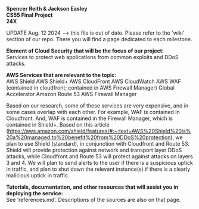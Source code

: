 __Spencer Reith & Jackson Easley__<br>
__CS55 Final Project__<br>
__24X__<br>

UPDATE Aug. 12 2024
--> this file is out of date. Please refer to the 'wiki' section of our repo. There you will find a page dedicated to each milestone.

__Element of Cloud Security that will be the focus of our project:__<br>
Services to protect web applications from common exploits and DDoS attacks.

__AWS Services that are relevant to the topic:__<br>
AWS Shield
AWS Shield+
AWS  CloudFront
AWS CloudWatch
AWS WAF (contained in cloudfront; contained in AWS Firewall Manager)
Global Accelerator
Amazon Route 53
AWS Firewall Manager

Based on our research, some of these services are very expensive, and in some cases overlap with each other. For example, WAF is contained in Cloudfront. And, WAF is contained in the Firewall Manager, which is contained in Shield+. Based on this article (https://aws.amazon.com/shield/features/#:~:text=AWS%20Shield%20is%20a%20managed,to%20benefit%20from%20DDoS%20protection), we plan to use Shield (standard), in conjunction with Cloudfront and Route 53. Shield will provide protection against network and transport layer DDoS attacks, while Cloudfront and Route 53 will protect against attacks on layers 3 and 4. We will plan to send alerts to the user if there is a suspicious uptick in traffic, and plan to shut down the relevant instance(s) if there is a clearly malicious uptick in traffic.

__Tutorials, documentation, and other resources that will assist you in deploying the service:__<br>
See ‘references.md’. Descriptions of the sources are also on that page.
